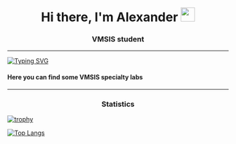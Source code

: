 <h1 align="center">Hi there, I'm Alexander 
<img src="https://github.com/blackcater/blackcater/raw/main/images/Hi.gif" height="32"/></h1>
<h3 align="center">VMSIS student</h3>

---

[![Typing SVG](https://readme-typing-svg.herokuapp.com?lines=Computer+systems+and+networks )](https://git.io/typing-svg)

<h4 >Here you can find some VMSIS specialty labs</h4>

---
<h3 align="center">Statistics
</h3>

[![trophy](https://github-profile-trophy.vercel.app/?username=helistam)](https://github.com/ryo-ma/github-profile-trophy)

[![Top Langs](https://github-readme-stats.vercel.app/api/top-langs/?username=helistam&layout=compact)](https://github.com/anuraghazra/github-readme-stats)

